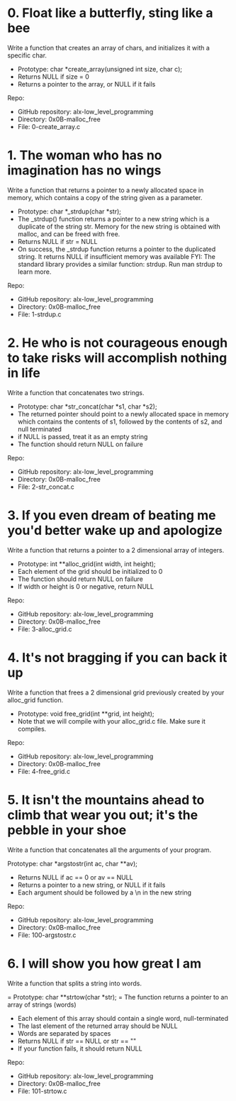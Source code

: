 # 0. Float like a butterfly, sting like a bee

Write a function that creates an array of chars, and initializes it with a specific char.

- Prototype: char *create_array(unsigned int size, char c);
- Returns NULL if size = 0
- Returns a pointer to the array, or NULL if it fails

Repo:
- GitHub repository: alx-low_level_programming
- Directory: 0x0B-malloc_free
- File: 0-create_array.c
   
# 1. The woman who has no imagination has no wings

Write a function that returns a pointer to a newly allocated space in memory, which contains a copy of the string given as a parameter.

- Prototype: char *_strdup(char *str);
- The _strdup() function returns a pointer to a new string which is a duplicate of the string str. Memory for the new string is obtained with malloc, and can be freed with free.
- Returns NULL if str = NULL
- On success, the _strdup function returns a pointer to the duplicated string. It returns NULL if insufficient memory was available
FYI: The standard library provides a similar function: strdup. Run man strdup to learn more.

Repo:
- GitHub repository: alx-low_level_programming
- Directory: 0x0B-malloc_free
- File: 1-strdup.c
   
# 2. He who is not courageous enough to take risks will accomplish nothing in life

Write a function that concatenates two strings.

- Prototype: char *str_concat(char *s1, char *s2);
- The returned pointer should point to a newly allocated space in memory which contains the contents of s1, followed by the contents of s2, and null terminated
- if NULL is passed, treat it as an empty string
- The function should return NULL on failure

Repo:
- GitHub repository: alx-low_level_programming
- Directory: 0x0B-malloc_free
- File: 2-str_concat.c
   
# 3. If you even dream of beating me you'd better wake up and apologize

Write a function that returns a pointer to a 2 dimensional array of integers.

- Prototype: int **alloc_grid(int width, int height);
- Each element of the grid should be initialized to 0
- The function should return NULL on failure
- If width or height is 0 or negative, return NULL

Repo:
- GitHub repository: alx-low_level_programming
- Directory: 0x0B-malloc_free
- File: 3-alloc_grid.c
   
# 4. It's not bragging if you can back it up

Write a function that frees a 2 dimensional grid previously created by your alloc_grid function.

- Prototype: void free_grid(int **grid, int height);
- Note that we will compile with your alloc_grid.c file. Make sure it compiles.

Repo:
- GitHub repository: alx-low_level_programming
- Directory: 0x0B-malloc_free
- File: 4-free_grid.c
   
# 5. It isn't the mountains ahead to climb that wear you out; it's the pebble in your shoe

Write a function that concatenates all the arguments of your program.

Prototype: char *argstostr(int ac, char **av);
- Returns NULL if ac == 0 or av == NULL
- Returns a pointer to a new string, or NULL if it fails
- Each argument should be followed by a \n in the new string

Repo:
- GitHub repository: alx-low_level_programming
- Directory: 0x0B-malloc_free
- File: 100-argstostr.c
   
# 6. I will show you how great I am

Write a function that splits a string into words.

= Prototype: char **strtow(char *str);
= The function returns a pointer to an array of strings (words)
- Each element of this array should contain a single word, null-terminated
- The last element of the returned array should be NULL
- Words are separated by spaces
- Returns NULL if str == NULL or str == ""
- If your function fails, it should return NULL

Repo:
- GitHub repository: alx-low_level_programming
- Directory: 0x0B-malloc_free
- File: 101-strtow.c